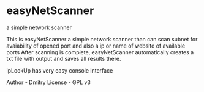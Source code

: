 # easyNetScanner
a simple network scanner

This is easyNetScanner a simple network scanner than can scan subnet for avaiability of opened port and also a ip or name of website of available ports
After scanning is complete, easyNetScanner automatically creates a txt file with output and saves all results there. 

ipLookUp has very easy console interface

Author - Dmitry 
License - GPL v3
